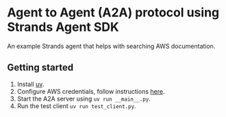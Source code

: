# Agent to Agent (A2A) protocol using Strands Agent SDK

An example Strands agent that helps with searching AWS documentation.

## Getting started

1. Install [uv](https://docs.astral.sh/uv/getting-started/installation/).
2. Configure AWS credentials, follow instructions [here](https://strandsagents.com/latest/user-guide/quickstart/#configuring-credentials).
3. Start the A2A server using `uv run __main__.py`.
4. Run the test client `uv run test_client.py`.